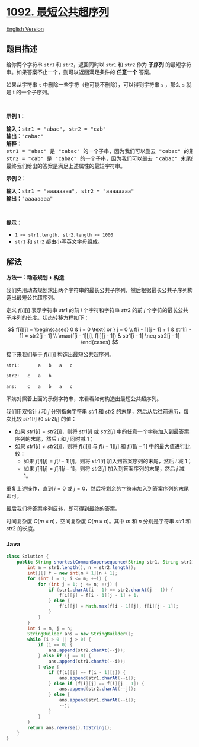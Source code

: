 # [1092. 最短公共超序列](https://leetcode.cn/problems/shortest-common-supersequence)

[English Version](/solution/1000-1099/1092.Shortest%20Common%20Supersequence/README_EN.md)

## 题目描述

<p>给你两个字符串&nbsp;<code>str1</code> 和&nbsp;<code>str2</code>，返回同时以&nbsp;<code>str1</code>&nbsp;和&nbsp;<code>str2</code>&nbsp;作为 <strong>子序列</strong> 的最短字符串。如果答案不止一个，则可以返回满足条件的 <strong>任意一个</strong> 答案。</p>

<p>如果从字符串 <code>t</code> 中删除一些字符（也可能不删除），可以得到字符串 <code>s</code> ，那么 <code>s</code> 就是 t 的一个子序列。</p>

<p>&nbsp;</p>

<p><strong>示例 1：</strong></p>

<pre>
<strong>输入：</strong>str1 = "abac", str2 = "cab"
<strong>输出：</strong>"cabac"
<strong>解释：</strong>
str1 = "abac" 是 "cabac" 的一个子串，因为我们可以删去 "cabac" 的第一个 "c"得到 "abac"。 
str2 = "cab" 是 "cabac" 的一个子串，因为我们可以删去 "cabac" 末尾的 "ac" 得到 "cab"。
最终我们给出的答案是满足上述属性的最短字符串。
</pre>

<p><strong class="example">示例 2：</strong></p>

<pre>
<strong>输入：</strong>str1 = "aaaaaaaa", str2 = "aaaaaaaa"
<strong>输出：</strong>"aaaaaaaa"
</pre>

<p>&nbsp;</p>

<p><strong>提示：</strong></p>

<ul>
	<li><code>1 &lt;= str1.length, str2.length &lt;= 1000</code></li>
	<li><code>str1</code> 和&nbsp;<code>str2</code>&nbsp;都由小写英文字母组成。</li>
</ul>

## 解法

**方法一：动态规划 + 构造**

我们先用动态规划求出两个字符串的最长公共子序列，然后根据最长公共子序列构造出最短公共超序列。

定义 $f[i][j]$ 表示字符串 $str1$ 的前 $i$ 个字符和字符串 $str2$ 的前 $j$ 个字符的最长公共子序列的长度。状态转移方程如下：

$$
f[i][j] =
\begin{cases}
0 & i = 0 \text{ or } j = 0 \\
f[i - 1][j - 1] + 1 & str1[i - 1] = str2[j - 1] \\
\max(f[i - 1][j], f[i][j - 1]) & str1[i - 1] \neq str2[j - 1]
\end{cases}
$$

接下来我们基于 $f[i][j]$ 构造出最短公共超序列。

```bash
str1:       a   b   a   c

str2:   c   a   b

ans:    c   a   b   a   c
```

不妨对照着上面的示例字符串，来看看如何构造出最短公共超序列。

我们用双指针 $i$ 和 $j$ 分别指向字符串 $str1$ 和 $str2$ 的末尾，然后从后往前遍历，每次比较 $str1[i]$ 和 $str2[j]$ 的值：

-   如果 $str1[i] = str2[j]$，则将 $str1[i]$ 或 $str2[j]$ 中的任意一个字符加入到最答案序列的末尾，然后 $i$ 和 $j$ 同时减 $1$；
-   如果 $str1[i] \neq str2[j]$，则将 $f[i][j]$ 与 $f[i - 1][j]$ 和 $f[i][j - 1]$ 中的最大值进行比较：
    -   如果 $f[i][j] = f[i - 1][j]$，则将 $str1[i]$ 加入到答案序列的末尾，然后 $i$ 减 $1$；
    -   如果 $f[i][j] = f[i][j - 1]$，则将 $str2[j]$ 加入到答案序列的末尾，然后 $j$ 减 $1$。

重复上述操作，直到 $i = 0$ 或 $j = 0$，然后将剩余的字符串加入到答案序列的末尾即可。

最后我们将答案序列反转，即可得到最终的答案。

时间复杂度 $O(m\times n)$，空间复杂度 $O(m\times n)$。其中 $m$ 和 $n$ 分别是字符串 $str1$ 和 $str2$ 的长度。

### **Java**

```java
class Solution {
    public String shortestCommonSupersequence(String str1, String str2) {
        int m = str1.length(), n = str2.length();
        int[][] f = new int[m + 1][n + 1];
        for (int i = 1; i <= m; ++i) {
            for (int j = 1; j <= n; ++j) {
                if (str1.charAt(i - 1) == str2.charAt(j - 1)) {
                    f[i][j] = f[i - 1][j - 1] + 1;
                } else {
                    f[i][j] = Math.max(f[i - 1][j], f[i][j - 1]);
                }
            }
        }
        int i = m, j = n;
        StringBuilder ans = new StringBuilder();
        while (i > 0 || j > 0) {
            if (i == 0) {
                ans.append(str2.charAt(--j));
            } else if (j == 0) {
                ans.append(str1.charAt(--i));
            } else {
                if (f[i][j] == f[i - 1][j]) {
                    ans.append(str1.charAt(--i));
                } else if (f[i][j] == f[i][j - 1]) {
                    ans.append(str2.charAt(--j));
                } else {
                    ans.append(str1.charAt(--i));
                    --j;
                }
            }
        }
        return ans.reverse().toString();
    }
}
```
